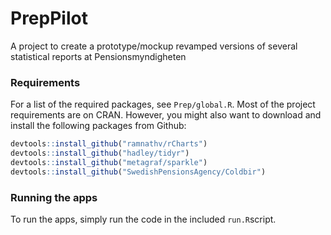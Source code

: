PrepPilot
=========

A project to create a prototype/mockup revamped versions of several statistical reports at Pensionsmyndigheten

### Requirements

For a list of the required packages, see `Prep/global.R`.
Most of the project requirements are on CRAN. However, you might also want to download and install the following packages from Github:

```r
devtools::install_github("ramnathv/rCharts")
devtools::install_github("hadley/tidyr")
devtools::install_github("metagraf/sparkle")
devtools::install_github("SwedishPensionsAgency/Coldbir")
```

### Running the apps
To run the apps, simply run the code in the included `run.R`script.